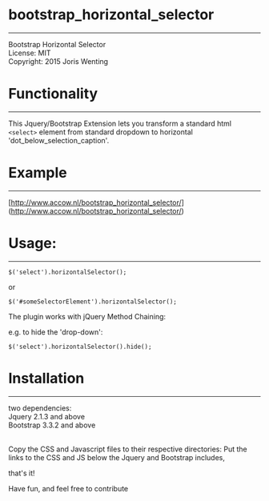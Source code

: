 # bootstrap_horizontal_selector
-----------------------------
Bootstrap Horizontal Selector<br>
License: MIT<br>
Copyright: 2015 Joris Wenting<br>

# Functionality
-------------
This Jquery/Bootstrap Extension lets you transform a standard html `<select>` element 
from standard dropdown to horizontal 'dot_below_selection_caption'.

# Example
-------
[http://www.accow.nl/bootstrap_horizontal_selector/]
(http://www.accow.nl/bootstrap_horizontal_selector/)

# Usage:
------

`$('select').horizontalSelector();`

or

`$('#someSelectorElement').horizontalSelector();`

The plugin works with jQuery Method Chaining:

e.g. to hide the 'drop-down':

`$('select').horizontalSelector().hide();`

# Installation
------------
two dependencies:<br>
Jquery 2.1.3 and above <br>
Bootstrap 3.3.2 and above <br> <br>

Copy the CSS and Javascript files to their respective directories:
Put the links to the CSS and JS below the Jquery and Bootstrap includes,

that's it!

Have fun, and feel free to contribute





